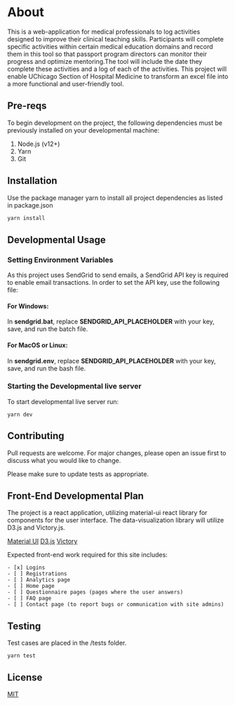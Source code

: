# About

This is a web-application for medical professionals to log activities designed to improve their clinical teaching skills. Participants will complete specific activities within certain medical education domains and record them in this tool so that passport program directors can monitor their progress and optimize mentoring.The tool will include the date they complete these activities and a log of each of the activities. This project will enable UChicago Section of Hospital Medicine to transform an excel file into a more functional and user-friendly tool.

## Pre-reqs

To begin development on the project, the following dependencies must be previously installed on your developmental machine:

 1. Node.js (v12+)
 2. Yarn
 3. Git

## Installation

Use the package manager yarn to install all project dependencies as listed in package.json

```bash
yarn install
```

## Developmental Usage

### Setting Environment Variables

As this project uses SendGrid to send emails, a SendGrid API key is required to enable email transactions. In order to set the API key, use the following file:

#### For Windows:
In **sendgrid.bat**, replace **SENDGRID_API_PLACEHOLDER** with your key, save, and run the batch file.

#### For MacOS or Linux:
In **sendgrid.env**, replace **SENDGRID_API_PLACEHOLDER** with your key, save, and run the bash file.

### Starting the Developmental live server

To start developmental live server run:
```nodejs
yarn dev
```

## Contributing

Pull requests are welcome. For major changes, please open an issue first to discuss what you would like to change.

Please make sure to update tests as appropriate.

## Front-End Developmental Plan

The project is a react application, utilizing material-ui react library for  components for the user interface. The data-visualization library will utilize D3.js and Victory.js.

[Material UI](https://material-ui.com/)
[D3.js](https://d3js.org/)
[Victory](https://github.com/formidablelabs/victory)

Expected front-end work required for this site includes:
```
- [x] Logins
- [ ] Registrations
- [ ] Analytics page
- [ ] Home page
- [ ] Questionnaire pages (pages where the user answers)
- [ ] FAQ page
- [ ] Contact page (to report bugs or communication with site admins)
```

## Testing

Test cases are placed in the /tests folder.
```
yarn test
```

## License

[MIT](https://choosealicense.com/licenses/mit/)
